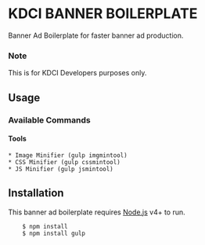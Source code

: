 # KDCI BANNER BOILERPLATE
Banner Ad Boilerplate for faster banner ad production.

### Note
This is for KDCI Developers purposes only.

## Usage

### Available Commands

#### Tools
    * Image Minifier (gulp imgmintool)
    * CSS Minifier (gulp cssmintool)
    * JS Minifier (gulp jsmintool)

## Installation
This banner ad boilerplate requires [Node.js](https://nodejs.org/) v4+ to run.

```sh
    $ npm install
    $ npm install gulp
```